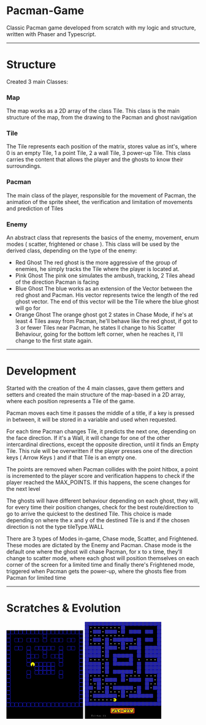 # Pacman-Game
Classic Pacman game developed from scratch with my logic and structure, written with Phaser and Typescript.

---------------------------------------------------------------
# Structure
Created 3 main Classes:
### Map ###
The map works as a 2D array of the class Tile. This class is the main structure of the map, from the drawing to the Pacman and ghost navigation

### Tile ###
The Tile represents each position of the matrix, stores value as int's, where 0 is an empty Tile, 1 a point Tile, 2 a wall Tile, 3 power-up Tile.
This class carries the content that allows the player and the ghosts to know their surroundings.

### Pacman ###
The main class of the player, responsible for the movement of Pacman, the animation of the sprite sheet, the verification and limitation of movements and prediction of Tiles 

### Enemy ###
An abstract class that represents the basics of the enemy, movement, enum modes ( scatter, frightened or chase ).
This class will be used by the derived class, depending on the type of the enemy:
- Red Ghost
  The red ghost is the more aggressive of the group of enemies, he simply tracks the Tile where the player is located at.
- Pink Ghost
The pink one simulates the ambush, tracking, 2 Tiles ahead of the direction Pacman is facing
- Blue Ghost
  The blue works as an extension of the Vector between the red ghost and Pacman. His vector represents twice the length of the red ghost vector. The end of this vector will be the Tile where the blue ghost will go for
- Orange Ghost
  The orange ghost got 2 states in Chase Mode, if he's at least 4 Tiles away from Pacman, he'll behave like the red ghost, if got to 3 or fewer Tiles near Pacman, he states ll change to his Scatter Behaviour, going for the bottom left corner, when he reaches it, I'll change to the first state again.

---------------------------------------------------------------
# Development
Started with the creation of the 4 main classes, gave them getters and setters and created the main structure of the map-based in a 2D array, where each position represents a Tile of the game.

Pacman moves each time it passes the middle of a title, if a key is pressed in between, it will be stored in a variable and used when requested.

For each time Pacman changes Tile, it predicts the next one, depending on the face direction. If it's a Wall, it will change for one of the other intercardinal directions, except the opposite direction, until it finds an Empty Tile.
This rule will be overwritten if the player presses one of the direction keys ( Arrow Keys ) and if that Tile is an empty one.

The points are removed when Pacman collides with the point hitbox, a point is incremented to the player score and verification happens to check if the player reached the MAX_POINTS. If this happens, the scene changes for the next level

The ghosts will have different behaviour depending on each ghost, they will, for every time their position changes, check for the best route/direction to go to arrive the quickest to the destined Tile.
This choice is made depending on where the x and y of the destined Tile is and if the chosen direction is not the type tileType.WALL

There are 3 types of Modes in-game, Chase mode, Scatter, and Frightened. These modes are dictated by the Enemy and Pacman. Chase mode is the default one where the ghost will chase Pacman, for x to x time, they'll change to scatter mode, where each ghost will position themselves on each corner of the screen for a limited time and finally there's Frightened mode, triggered when Pacman gets the power-up, where the ghosts flee from Pacman for limited time

---------------------------------------------------------------
# Scratches & Evolution

<p float="left">
  <img src='https://github.com/AfonsoCFonseca/Pacman-Game/blob/master/screenshots/02-04.png'>
  <img src='https://github.com/AfonsoCFonseca/Pacman-Game/blob/master/screenshots/04-04 - Copy.png'>
</p>
